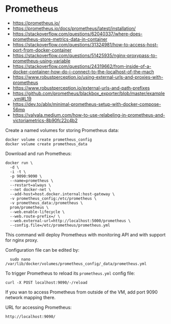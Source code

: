 # Prometheus

- https://prometheus.io/
- https://prometheus.io/docs/prometheus/latest/installation/
- https://stackoverflow.com/questions/62040337/where-does-prometheus-store-metrics-data-in-container
- https://stackoverflow.com/questions/31324981/how-to-access-host-port-from-docker-container
- https://stackoverflow.com/questions/51425935/nginx-proxypass-to-prometheus-using-variable
- https://stackoverflow.com/questions/24319662/from-inside-of-a-docker-container-how-do-i-connect-to-the-localhost-of-the-mach
- https://www.robustperception.io/using-external-urls-and-proxies-with-prometheus
- https://www.robustperception.io/external-urls-and-path-prefixes
- https://github.com/prometheus/blackbox_exporter/blob/master/example.yml#L19
- https://dev.to/ablx/minimal-prometheus-setup-with-docker-compose-56mp
- https://valyala.medium.com/how-to-use-relabeling-in-prometheus-and-victoriametrics-8b90fc22c4b2

Create a named volumes for storing Prometheus data:

```
docker volume create prometheus_config
docker volume create prometheus_data
```

Download and run Prometheus:

```
docker run \
  -d \
  -i -t \
  -p 9090:9090 \
  --name=prometheus \
  --restart=always \
  --net docker-net \
  --add-host=host.docker.internal:host-gateway \
  -v prometheus_config:/etc/prometheus \
  -v prometheus_data:/prometheus \
  prom/prometheus \
  --web.enable-lifecycle \
  --web.route-prefix=/ \
  --web.external-url=http://localhost:5000/prometheus \
  --config.file=/etc/prometheus/prometheus.yml
```

This command will deploy Prometheus with monitoring API and with support for nginx proxy.

Configuration file can be edited by:

```
  sudo nano /var/lib/docker/volumes/prometheus_config/_data/prometheus.yml
``` 

To trigger Prometheus to reload its `prometheus.yml` config file:

```  
curl -X POST localhost:9090/-/reload
```

If you wan to access Prometheus from outside of the VM, add port 9090 network mapping there.

URL for accessing Prometheus:

```
http://localhost:9090/
```
